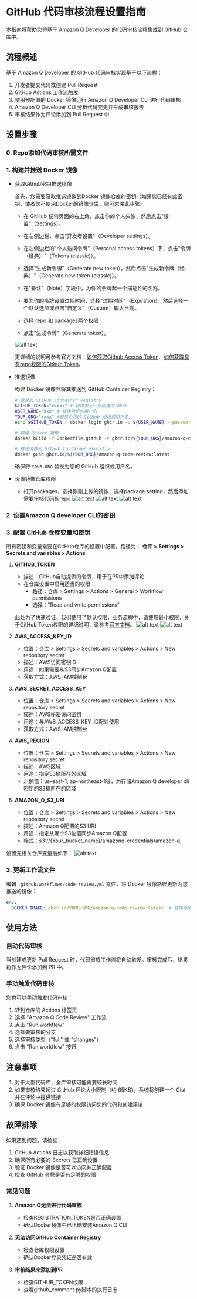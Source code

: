 # GitHub 代码审核流程设置指南

本指南将帮助您将基于 Amazon Q Developer 的代码审核流程集成到 GitHub 仓库中。

## 流程概述

基于 Amazon Q Developer 的 GitHub 代码审核实现基于以下流程：

1. 开发者提交代码或创建 Pull Request
2. GitHub Actions 工作流触发
3. 使用预配置的 Docker 镜像运行 Amazon Q Developer CLI 进行代码审核
4. Amazon Q Developer CLI 分析代码变更并生成审核报告
5. 审核结果作为评论添加到 Pull Request 中

## 设置步骤

### 0. Repo添加代码审核所需文件

### 1. 构建并推送 Docker 镜像
* 获取Github密钥推送镜像

   首先，您需要获取推送镜像到Docker 镜像仓库的密钥（如果您已经有此密钥，或者您不使用Docker的镜像仓库，则可忽略此步骤），
   * 在 GitHub 任何页面的右上角，点击你的个人头像，然后点击"设置"（Settings）。

   * 在左侧边栏，点击"开发者设置"（Developer settings）。

   * 在左侧边栏的"个人访问令牌"（Personal access tokens）下，点击"令牌（经典）"（Tokens (classic)）。

   * 选择"生成新令牌"（Generate new token），然后点击"生成新令牌（经典）"（Generate new token (classic)）。

   * 在"备注"（Note）字段中，为你的令牌起一个描述性的名称。

   * 要为你的令牌设置过期时间，选择"过期时间"（Expiration），然后选择一个默认选项或点击"自定义"（Custom）输入日期。

   * 选择 repo 和 packages两个权限

   * 点击"生成令牌"（Generate token）。

    ![alt text](<img/截屏2025-07-06 13.06.49.png>)

   更详细的说明可参考官方文档：[如何获取Github Access Token](https://docs.github.com/en/authentication/keeping-your-account-and-data-secure/managing-your-personal-access-tokens#creating-a-personal-access-token-classic)、[如何获取具有repo权限的Github Token](https://docs.github.com/en/packages/working-with-a-github-packages-registry/working-with-the-container-registry)。
  

* 推送镜像

  构建 Docker 镜像并将其推送到 GitHub Container Registry：

   ```bash
   # 登录到 GitHub Container Registry
   GITHUB_TOKEN="xxxxx" # 替换为上一步创建的Token
   USER_NAME="xxx" # 替换为您的用户名
   YOUR_ORG="xxxx" #替换为您的 GitHub 组织或用户名。
   echo $GITHUB_TOKEN | docker login ghcr.io -u ${USER_NAME} --password-stdin 
   
   # 构建 Docker 镜像
   docker build -f Dockerfile.github -t ghcr.io/${YOUR_ORG}/amazon-q-code-review:latest .

   # 推送镜像到 GitHub Container Registry
   docker push ghcr.io/${YOUR_ORG}/amazon-q-code-review:latest
   ```

   确保将 `YOUR-ORG` 替换为您的 GitHub 组织或用户名。

* 设置镜像仓库权限

   * 打开packages，选择刚刚上传的镜像，选择package setting，然后添加需要审核代码的repo
   ![alt text](<img/截屏2025-07-06 13.44.56.png>)
   ![alt text](<img/截屏2025-07-06 13.45.20.png>)
   ![alt text](<img/截屏2025-07-06 13.46.29.png>)

### 2. 设置Amazon Q developer CLI的密钥



### 3. 配置 GitHub 仓库变量和密钥

所有密钥和变量需要在GitHub仓库的设置中配置。路径为：
**仓库 > Settings > Secrets and variables > Actions**

1. **GITHUB_TOKEN**
   - 描述：GitHub自动提供的令牌，用于在PR中添加评论
   - 在仓库设置中启用适当的权限：
     - 路径：仓库 > Settings > Actions > General > Workflow permissions
     - 选择："Read and write permissions"

   此处为了快速验证，我们使用了默认权限，业务流程中，请使用最小权限，关于GitHub Token权限的详细说明，请参考[官方文档](https://docs.github.com/en/actions/how-tos/security-for-github-actions/security-guides/automatic-token-authentication#permissions-for-the-github_token)。
 ![alt text](<img/截屏2025-07-06 12.57.40.png>)
 ![alt text](<img/截屏2025-07-06 12.57.04.png>)
  
2. **AWS_ACCESS_KEY_ID**
   - 位置：仓库 > Settings > Secrets and variables > Actions > New repository secret
   - 描述：AWS访问密钥ID
   - 用途：如果需要从S3同步Amazon Q配置
   - 获取方式：AWS IAM控制台

3. **AWS_SECRET_ACCESS_KEY**
   - 位置：仓库 > Settings > Secrets and variables > Actions > New repository secret
   - 描述：AWS秘密访问密钥
   - 用途：与AWS_ACCESS_KEY_ID配对使用
   - 获取方式：AWS IAM控制台

4. **AWS_REGION**
   - 位置：仓库 > Settings > Secrets and variables > Actions > New repository secret
   - 描述：AWS区域
   - 用途：指定S3桶所在的区域
   - 示例值：us-east-1, ap-northeast-1等，为存储Amazon Q developer cli密钥的S3桶所在的区域

5. **AMAZON_Q_S3_URI**
   - 位置：仓库 > Settings > Secrets and variables > Actions > New repository secret
   - 描述：Amazon Q配置的S3 URI
   - 用途：指定从哪个S3位置同步Amazon Q配置
   - 格式：s3://{Your_bucket_name}/amazonq-credentials/amazon-q

设置完相关仓库变量后如下：
![alt text](<img/截屏2025-07-06 13.32.47.png>)

### 3. 更新工作流文件

编辑 `.github/workflows/code-review.yml` 文件，将 Docker 镜像路径更新为您推送的镜像：

```yaml
env:
  DOCKER_IMAGE: ghcr.io/YOUR-ORG/amazon-q-code-review:latest  # 替换为您的镜像
```


## 使用方法

### 自动代码审核

当创建或更新 Pull Request 时，代码审核工作流将自动触发。审核完成后，结果将作为评论添加到 PR 中。

### 手动触发代码审核

您也可以手动触发代码审核：

1. 转到仓库的 Actions 标签页
2. 选择 "Amazon Q Code Review" 工作流
3. 点击 "Run workflow"
4. 选择要审核的分支
5. 选择审核类型（"full" 或 "changes"）
6. 点击 "Run workflow" 按钮

## 注意事项

1. 对于大型代码库，全库审核可能需要较长时间
2. 如果审核结果超过 GitHub 评论大小限制（约 65KB），系统将创建一个 Gist 并在评论中提供链接
3. 确保 Docker 镜像有足够的权限访问您的代码和创建评论

## 故障排除

如果遇到问题，请检查：

1. GitHub Actions 日志以获取详细错误信息
2. 确保所有必要的 Secrets 已正确设置
3. 验证 Docker 镜像是否可以访问并正确配置
4. 检查 GitHub 令牌是否有足够的权限

### 常见问题

1. **Amazon Q无法进行代码审核**
   - 检查REGISTRATION_TOKEN是否正确设置
   - 确认Docker镜像中已正确安装Amazon Q CLI

2. **无法访问GitHub Container Registry**
   - 检查仓库权限设置
   - 确认Docker登录凭证是否有效

3. **审核结果未添加到PR**
   - 检查GITHUB_TOKEN权限
   - 查看github_comment.py脚本的执行日志
